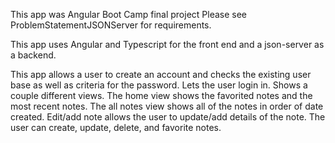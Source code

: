This app was Angular Boot Camp final project
Please see ProblemStatementJSONServer for requirements.

This app uses Angular and Typescript for the front end and a json-server as a backend.

This app allows a user to create an account and checks the existing user base as well as criteria for the password.
Lets the user login in.
Shows a couple different views.
     The home view shows the favorited notes and the most recent notes.
     The all notes view shows all of the notes in order of date created.
     Edit/add note allows the user to update/add details of the note.
The user can create, update, delete, and favorite notes.

